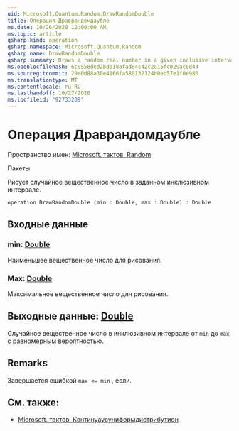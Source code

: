 ```yaml
---
uid: Microsoft.Quantum.Random.DrawRandomDouble
title: Операция Драврандомдаубле
ms.date: 10/26/2020 12:00:00 AM
ms.topic: article
qsharp.kind: operation
qsharp.namespace: Microsoft.Quantum.Random
qsharp.name: DrawRandomDouble
qsharp.summary: Draws a random real number in a given inclusive interval.
ms.openlocfilehash: 6c0558ded2bd018afad84c42c2d15fc029ac0d44
ms.sourcegitcommit: 29e0d88a30e4166fa580132124b0eb57e1f0e986
ms.translationtype: MT
ms.contentlocale: ru-RU
ms.lasthandoff: 10/27/2020
ms.locfileid: "92733209"
---
```

# <a name="drawrandomdouble-operation"></a>Операция Драврандомдаубле

Пространство имен: [Microsoft. тактов. Random](xref:Microsoft.Quantum.Random)

Пакеты [](https://nuget.org/packages/)


Рисует случайное вещественное число в заданном инклюзивном интервале.

```qsharp
operation DrawRandomDouble (min : Double, max : Double) : Double
```


## <a name="input"></a>Входные данные

### <a name="min--double"></a>min: [Double](xref:microsoft.quantum.lang-ref.double)

Наименьшее вещественное число для рисования.


### <a name="max--double"></a>Max: [Double](xref:microsoft.quantum.lang-ref.double)

Максимальное вещественное число для рисования.



## <a name="output--double"></a>Выходные данные: [Double](xref:microsoft.quantum.lang-ref.double)

Случайное вещественное число в инклюзивном интервале от `min` до `max` с равномерным вероятностью.

## <a name="remarks"></a>Remarks

Завершается ошибкой `max <= min` , если.

## <a name="see-also"></a>См. также:

- [Microsoft. тактов. Континуаусуниформдистрибутион](xref:Microsoft.Quantum.ContinuousUniformDistribution)
